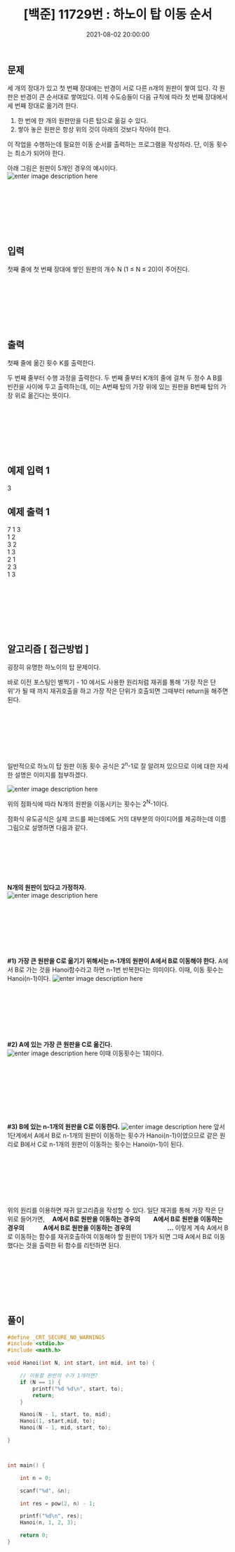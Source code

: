 ﻿---
title: "[백준] 11729번 : 하노이 탑 이동 순서 "
date: 2021-08-02 20:00:00
categories:
- Algorithm
tags:
- 백준
- 알고리즘
- 단계별 풀어보기
---

## 문제

세 개의 장대가 있고 첫 번째 장대에는 반경이 서로 다른 n개의 원판이 쌓여 있다. 각 원판은 반경이 큰 순서대로 쌓여있다. 이제 수도승들이 다음 규칙에 따라 첫 번째 장대에서 세 번째 장대로 옮기려 한다.

1.  한 번에 한 개의 원판만을 다른 탑으로 옮길 수 있다.
2.  쌓아 놓은 원판은 항상 위의 것이 아래의 것보다 작아야 한다.

이 작업을 수행하는데 필요한 이동 순서를 출력하는 프로그램을 작성하라. 단, 이동 횟수는 최소가 되어야 한다.

아래 그림은 원판이 5개인 경우의 예시이다.
<br>
![enter image description here](https://github.com/idkim97/idkim97.github.io/blob/master/img/11729.png?raw=true)


<br><br><br><br><br><br>

  

## 입력

첫째 줄에 첫 번째 장대에 쌓인 원판의 개수 N (1 ≤ N ≤ 20)이 주어진다.

<br><br><br><br><br><br>

  

## 출력

첫째 줄에 옮긴 횟수 K를 출력한다.

두 번째 줄부터 수행 과정을 출력한다. 두 번째 줄부터 K개의 줄에 걸쳐 두 정수 A B를 빈칸을 사이에 두고 출력하는데, 이는 A번째 탑의 가장 위에 있는 원판을 B번째 탑의 가장 위로 옮긴다는 뜻이다.

<br><br><br><br><br><br>

  

## 예제 입력 1

3

## 예제 출력 1

7
1 3  
1 2  
3 2  
1 3  
2 1  
2 3  
1 3  

<br><br><br><br><br><br>

## 알고리즘 [ 접근방법 ]

굉장히 유명한 하노이의 탑 문제이다.

바로 이전 포스팅인 별찍기 - 10 에서도 사용한 원리처럼 재귀를 통해 '가장 작은 단위'가 될 때 까지 재귀호출을 하고 가장 작은 단위가 호출되면 그때부터 return을 해주면 된다.

<br><br><br><br><br><br>

일반적으로 하노이 탑 원판 이동 횟수 공식은 2<sup>n</sup>-1로 잘 알려져 있으므로 이에 대한 자세한 설명은 이미지를 첨부하겠다.  

![enter image description here](https://github.com/idkim97/idkim97.github.io/blob/master/img/하노이.jpg?raw=true)  

위의 점화식에 따라 N개의 원판을 이동시키는 횟수는 2<sup>N</sup>-1이다.

점화식 유도공식은 실제 코드를 짜는데에도 거의 대부분의 아이디어를 제공하는데 이름 그림으로 설명하면 다음과 같다.
<br><br><br><br><br><br><br>

**N개의 원판이 있다고 가정하자.** <br>
![enter image description here](https://github.com/idkim97/idkim97.github.io/blob/master/img/%ED%95%98%EB%85%B8%EC%9D%B41.png?raw=true)

<br><br><br><br><br><br>

**#1) 가장 큰 원판을 C로 옮기기 위해서는 n-1개의 원판이 A에서 B로 이동해야 한다.**
A에서 B로 가는 것을 Hanoi함수라고 하면 n-1번 반복한다는 의미이다.
이때, 이동 횟수는 Hanoi(n-1)이다.
![enter image description here](https://github.com/idkim97/idkim97.github.io/blob/master/img/%ED%95%98%EB%85%B8%EC%9D%B42.png?raw=true)

<br><br><br><br><br><br>

**#2) A에 있는 가장 큰 원판을 C로 옮긴다.** <br>
![enter image description here](https://github.com/idkim97/idkim97.github.io/blob/master/img/%ED%95%98%EB%85%B8%EC%9D%B43.png?raw=true)
이때 이동횟수는 1회이다.

<br><br><br><br><br><br><br>

**#3) B에 있는 n-1개의 원판을 C로 이동한다.**
![enter image description here](https://github.com/idkim97/idkim97.github.io/blob/master/img/%ED%95%98%EB%85%B8%EC%9D%B44.png?raw=true)
앞서 1단계에서 A에서 B로 n-1개의 원판이 이동하는 횟수가 Hanoi(n-1)이였으므로 같은 원리로 B에서 C로 n-1개의 원판이 이동하는 횟수는 Hanoi(n-1)이 된다. 

<br><br><br><br><br><br>

위의 원리를 이용하면 재귀 알고리즘을 작성할 수 있다. 
일단 재귀를 통해 가장 작은 단위로 들어가면,
**&nbsp;&nbsp;&nbsp;&nbsp;A에서 B로 원판을 이동하는 경우의
&nbsp;&nbsp;&nbsp;&nbsp;&nbsp;&nbsp;&nbsp;&nbsp;A에서 B로 원판을 이동하는 경우의
&nbsp;&nbsp;&nbsp;&nbsp;&nbsp;&nbsp;&nbsp;&nbsp;&nbsp;&nbsp;&nbsp;&nbsp;A에서 B로 원판을 이동하는 경우의**
&nbsp;&nbsp;&nbsp;&nbsp;&nbsp;&nbsp;&nbsp;&nbsp;&nbsp;&nbsp;&nbsp;&nbsp;&nbsp;&nbsp;&nbsp;&nbsp;&nbsp;&nbsp;&nbsp;&nbsp;**...**
이렇게 계속 A에서 B로 이동하는 함수를 재귀호출하여 이동해야 할 원판이 1개가 되면 그때 A에서 B로 이동했다는 것을 출력한 뒤 함수를 리턴하면 된다.

<br><br><br><br><br><br>

## 풀이
```c
#define _CRT_SECURE_NO_WARNINGS
#include <stdio.h>
#include <math.h>

void Hanoi(int N, int start, int mid, int to) {

	// 이동할 원반의 수가 1개라면?
	if (N == 1) {
		printf("%d %d\n", start, to);
		return;
	}

	Hanoi(N - 1, start, to, mid);
	Hanoi(1, start,mid, to);
	Hanoi(N - 1, mid, start, to);

}



int main() {

	int n = 0;

	scanf("%d", &n);

	int res = pow(2, n) - 1;

	printf("%d\n", res);
	Hanoi(n, 1, 2, 3);

	return 0;
}
```

